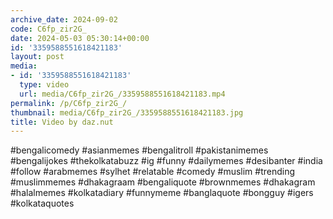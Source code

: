 ```yaml
---
archive_date: 2024-09-02
code: C6fp_zir2G_
date: 2024-05-03 05:30:14+00:00
id: '3359588551618421183'
layout: post
media:
- id: '3359588551618421183'
  type: video
  url: media/C6fp_zir2G_/3359588551618421183.mp4
permalink: /p/C6fp_zir2G_/
thumbnail: media/C6fp_zir2G_/3359588551618421183.jpg
title: Video by daz.nut
---
```


#bengalicomedy #asianmemes #bengalitroll #pakistanimemes #bengalijokes #thekolkatabuzz #ig #funny #dailymemes #desibanter #india #follow #arabmemes #sylhet #relatable #comedy #muslim #trending #muslimmemes #dhakagraam #bengaliquote #brownmemes #dhakagram #halalmemes #kolkatadiary #funnymeme #banglaquote #bongguy #igers #kolkataquotes